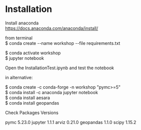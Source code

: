 # Installation


Install anaconda  
https://docs.anaconda.com/anaconda/install/  

from terminal  
$ conda create --name workshop --file requirements.txt  

$ conda activate workshop  
$ jupyter notebook  

Open the InstallationTest.ipynb and test the notebook



in alternative:  

$ conda create -c conda-forge -n workshop "pymc>=5"  
$ conda install -c anaconda jupyter notebook  
$ conda install aesara  
$ conda install geopandas  



Check Packages Versions

pymc       5.23.0
jupyter    1.1.1 
arviz      0.21.0
geopandas  1.1.0
scipy      1.15.2
